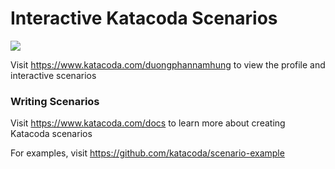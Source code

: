 # Interactive Katacoda Scenarios

[![](http://shields.katacoda.com/katacoda/duongphannamhung/count.svg)](https://www.katacoda.com/duongphannamhung "Get your profile on Katacoda.com")

Visit https://www.katacoda.com/duongphannamhung to view the profile and interactive scenarios

### Writing Scenarios
Visit https://www.katacoda.com/docs to learn more about creating Katacoda scenarios

For examples, visit https://github.com/katacoda/scenario-example

